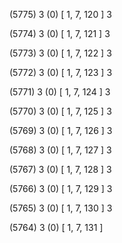 (5775) 3 (0) [ 1, 7, 120 ] 3 


(5774) 3 (0) [ 1, 7, 121 ] 3 


(5773) 3 (0) [ 1, 7, 122 ] 3 


(5772) 3 (0) [ 1, 7, 123 ] 3 


(5771) 3 (0) [ 1, 7, 124 ] 3 


(5770) 3 (0) [ 1, 7, 125 ] 3 


(5769) 3 (0) [ 1, 7, 126 ] 3 


(5768) 3 (0) [ 1, 7, 127 ] 3 


(5767) 3 (0) [ 1, 7, 128 ] 3 


(5766) 3 (0) [ 1, 7, 129 ] 3 


(5765) 3 (0) [ 1, 7, 130 ] 3 


(5764) 3 (0) [ 1, 7, 131 ]  

